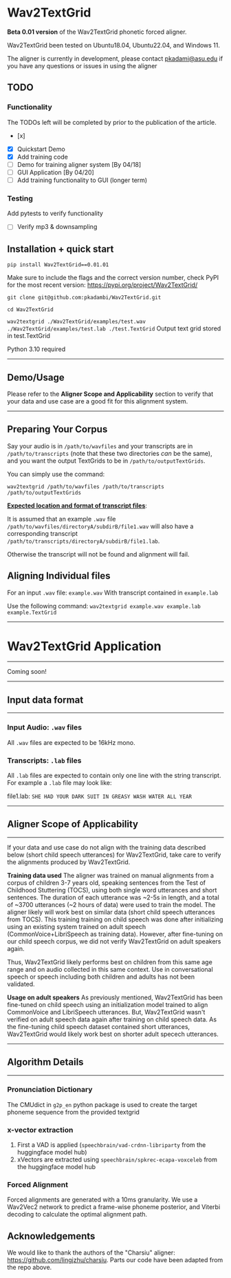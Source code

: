 # Wav2TextGrid
**Beta 0.01 version** of the Wav2TextGrid phonetic forced aligner. 

Wav2TextGrid been tested on Ubuntu18.04, Ubuntu22.04, and Windows 11.

The aligner is currently in development, please contact pkadami@asu.edu if you have any questions or issues in using the aligner
## TODO

### Functionality
The TODOs left will be completed by prior to the publication of the article.
- [x] 
- [x] Quickstart Demo
- [x] Add training code
- [ ] Demo for training aligner system [By 04/18]
- [ ] GUI Application [By 04/20]
- [ ] Add training functionality to GUI (longer term)

### Testing
Add pytests to verify functionality 
- [ ] Verify mp3 & downsampling 

## Installation + quick start

`pip install Wav2TextGrid==0.01.01`

Make sure to include the flags and the correct version number, check PyPI for the most recent version: 
https://pypi.org/project/Wav2TextGrid/

`git clone git@github.com:pkadambi/Wav2TextGrid.git`

`cd Wav2TextGrid`

`wav2textgrid ./Wav2TextGrid/examples/test.wav ./Wav2TextGrid/examples/test.lab ./test.TextGrid`
Output text grid stored in test.TextGrid

Python 3.10 required

------
## Demo/Usage

Please refer to the **Aligner Scope and Applicability** section to verify that your data and use case are a good fit for this alignment system. 

------


## Preparing Your Corpus

Say your audio is in `/path/to/wavfiles` and your transcripts are in `/path/to/transcripts` (note that these two 
directories _can_ be the same), and you want the output TextGrids to be in `/path/to/outputTextGrids`.

You can simply use the command:

`wav2textgrid /path/to/wavfiles /path/to/transcripts /path/to/outputTextGrids`


**<u>Expected location and format of transcript files</u>**:

It is assumed that an example `.wav` file `/path/to/wavfiles/directoryA/subdirB/file1.wav`
will also have a corresponding transcript `/path/to/transcripts/directoryA/subdirB/file1.lab`.

Otherwise the transcript will not be found and alignment will fail.


## Aligning Individual files
For an input `.wav` file:  `example.wav` With transcript contained in `example.lab`

Use the following command: `wav2textgrid example.wav example.lab example.TextGrid`

---
# Wav2TextGrid Application

---

Coming soon!

----
## Input data format

----
### Input Audio: `.wav` files
All `.wav` files are expected to be 16kHz mono.

### Transcripts: `.lab` files
All `.lab` files are expected to contain only one line with the string transcript.
For example a `.lab` file may look like:

file1.lab: 
`SHE HAD YOUR DARK SUIT IN GREASY WASH WATER ALL YEAR`

---
## Aligner Scope of Applicability

---

If your data and use case do not align with the training data described below (short child speech utterances) for Wav2TextGrid, take care to verify the alignments produced by Wav2TextGrid.

**Training data used**
The aligner was trained on manual alignments from a corpus of children 3-7 years old, speaking sentences from the Test of Childhood Stuttering (TOCS), using both single word utterances and short sentences. The duration of each utterance was ~2-5s in length, and a total of ~3700 utterances (~2 hours of data) were used to train the model. The aligner likely will work best on similar data (short child speech utterances from TOCS).
This training training on child speech was done after initializing using an existing system trained on adult speech (CommonVoice+LibriSpeech as training data). However, after fine-tuning on our child speech corpus, we did not verify Wav2TextGrid on adult speakers again.

Thus, Wav2TextGrid likely performs best on children from this same age range and on audio collected in this same context. Use in conversational speech or speech including both children and adults has not been validated.

**Usage on adult speakers**
As previously mentioned, Wav2TextGrid has been fine-tuned on child speech using an initialization model trained to align CommonVoice and LibriSpeech utterances. But, Wav2TextGrid wasn't verified on adult speech data again after training on child speech data. As the fine-tuning child speech dataset contained short utterances, Wav2TextGrid would likely work best on shorter adult specech utterances. 



------
## Algorithm Details

------
### Pronunciation Dictionary
The CMUdict in `g2p_en` python package is used to create the target phoneme sequence from the provided textgrid

### x-vector extraction

1. First a VAD is applied (`speechbrain/vad-crdnn-libriparty` from the huggingface model hub)
2. xVectors are extracted using `speechbrain/spkrec-ecapa-voxceleb` from the huggingface model hub

### Forced Alignment

Forced alignments are generated with a 10ms granularity. We use a Wav2Vec2 network to predict 
a frame-wise phoneme posterior, and Viterbi decoding to calculate the optimal alignment path.   


## Acknowledgements
We would like to thank the authors of the "Charsiu" aligner: https://github.com/lingjzhu/charsiu. 
Parts our code have been adapted from the repo above. 
